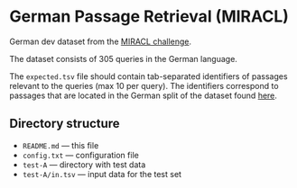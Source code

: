 German Passage Retrieval (MIRACL)
=====================================

German dev dataset from the [MIRACL challenge](https://project-miracl.github.io).

The dataset consists of 305 queries in the German language. 

The `expected.tsv` file should contain tab-separated identifiers of passages relevant to the queries (max 10 per query). The identifiers correspond to passages that are located in the German split of the dataset found [here](https://huggingface.co/datasets/miracl/miracl-corpus).

Directory structure
-------------------

* `README.md` — this file
* `config.txt` — configuration file
* `test-A` — directory with test data
* `test-A/in.tsv` — input data for the test set

